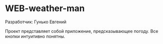 # WEB-weather-man

Разработчик: Гунько Евгений

Проект представляет собой приложение, предсказывающее погоду.
Все кнопки интуитивно понятны.

